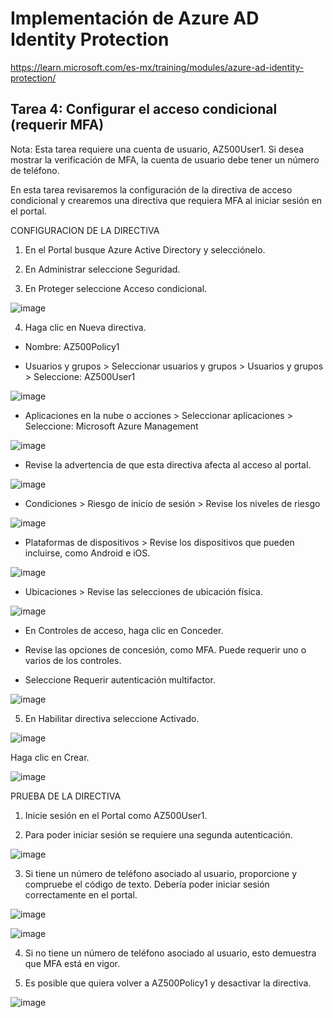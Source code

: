 # Implementación de Azure AD Identity Protection

https://learn.microsoft.com/es-mx/training/modules/azure-ad-identity-protection/

## Tarea 4: Configurar el acceso condicional (requerir MFA)

Nota: Esta tarea requiere una cuenta de usuario, AZ500User1. Si desea mostrar la verificación de MFA, la cuenta de usuario debe tener un número de teléfono.

En esta tarea revisaremos la configuración de la directiva de acceso condicional y crearemos una directiva que requiera MFA al iniciar sesión en el portal.

CONFIGURACION DE LA DIRECTIVA 

1. En el Portal busque Azure Active Directory y selecciónelo.

2. En Administrar seleccione Seguridad.

3. En Proteger seleccione Acceso condicional.

![image](https://user-images.githubusercontent.com/110675810/188899798-590cadb3-d194-4a32-a450-9b485d14bc5a.png)

4. Haga clic en Nueva directiva.

 - Nombre: AZ500Policy1

 - Usuarios y grupos > Seleccionar usuarios y grupos > Usuarios y grupos > Seleccione: AZ500User1

![image](https://user-images.githubusercontent.com/110675810/189017199-a63ac339-63fa-43bb-ac00-8bcb887325b1.png)

 - Aplicaciones en la nube o acciones > Seleccionar aplicaciones > Seleccione: Microsoft Azure Management

![image](https://user-images.githubusercontent.com/110675810/189017538-4767d2af-066f-4d1a-87ad-a7aef5951231.png)

 - Revise la advertencia de que esta directiva afecta al acceso al portal.

![image](https://user-images.githubusercontent.com/110675810/189017798-3f10aa31-217f-4918-b744-bec54bdf5e8e.png)

 - Condiciones > Riesgo de inicio de sesión > Revise los niveles de riesgo

![image](https://user-images.githubusercontent.com/110675810/189017948-42ec0388-e6ae-4762-885c-f61c291ad1a6.png)

 - Plataformas de dispositivos > Revise los dispositivos que pueden incluirse, como Android e iOS.

![image](https://user-images.githubusercontent.com/110675810/189018063-68ad383e-cec6-4727-b2c5-d69bdee3f771.png)

 - Ubicaciones > Revise las selecciones de ubicación física.

![image](https://user-images.githubusercontent.com/110675810/189018165-4b52f4f4-14c8-4bae-882f-3c08363ab5d0.png)

 - En Controles de acceso, haga clic en Conceder.

 - Revise las opciones de concesión, como MFA. Puede requerir uno o varios de los controles.

 - Seleccione Requerir autenticación multifactor.

![image](https://user-images.githubusercontent.com/110675810/189018324-d166be33-b3c5-493b-808c-28e66476c0b9.png)

5. En Habilitar directiva seleccione Activado.

![image](https://user-images.githubusercontent.com/110675810/189018513-ee7d5fb2-0c66-4dee-b77d-38a7ed5c7823.png)

Haga clic en Crear.

![image](https://user-images.githubusercontent.com/110675810/189018613-077949a8-1317-477a-be4d-1ac36c0539d9.png)


PRUEBA DE LA DIRECTIVA 

1. Inicie sesión en el Portal como AZ500User1.

2. Para poder iniciar sesión se requiere una segunda autenticación.

![image](https://user-images.githubusercontent.com/110675810/189019333-ec2ba038-7c8d-45e9-98b8-43a367c11655.png)

3. Si tiene un número de teléfono asociado al usuario, proporcione y compruebe el código de texto. Debería poder iniciar sesión correctamente en el portal.

![image](https://user-images.githubusercontent.com/110675810/189019581-375a3b80-9c85-4f32-8b7e-216d091c0dd3.png)

![image](https://user-images.githubusercontent.com/110675810/189019977-6d19a84b-deac-46d1-82d1-7cded7a528a0.png)

4. Si no tiene un número de teléfono asociado al usuario, esto demuestra que MFA está en vigor.

5. Es posible que quiera volver a AZ500Policy1 y desactivar la directiva.

![image](https://user-images.githubusercontent.com/110675810/189020476-bee44e91-e2fc-4f5f-b476-ec4ba468355b.png)
